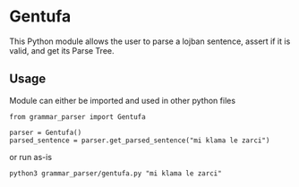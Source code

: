 # Gentufa

This Python module allows the user to parse a lojban sentence, assert if it is valid, and get its Parse Tree.

## Usage

Module can either be imported and used in other python files

```
from grammar_parser import Gentufa

parser = Gentufa()
parsed_sentence = parser.get_parsed_sentence("mi klama le zarci")
```

or run as-is

`python3 grammar_parser/gentufa.py "mi klama le zarci"`